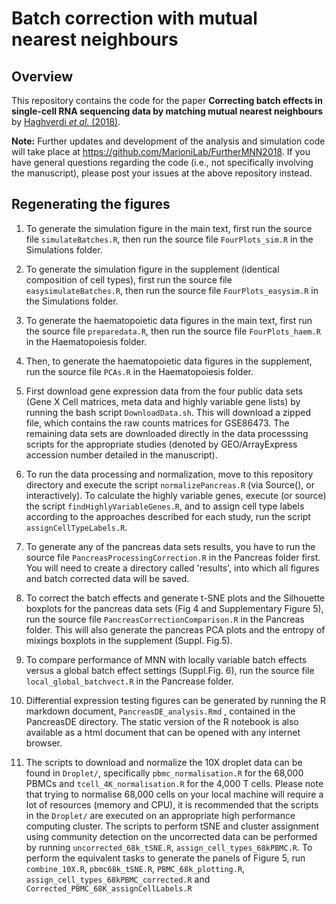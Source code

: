 # Batch correction with mutual nearest neighbours

## Overview

This repository contains the code for the paper **Correcting batch effects in single-cell RNA sequencing data by matching mutual nearest neighbours** by [Haghverdi _et al._ (2018)](https://doi.org/10.1038/nbt.4091).

**Note:** Further updates and development of the analysis and simulation code will take place at https://github.com/MarioniLab/FurtherMNN2018.
If you have general questions regarding the code (i.e., not specifically involving the manuscript), please post your issues at the above repository instead.

## Regenerating the figures

1. To generate the simulation figure in the main text, first run the source file `simulateBatches.R`, then run the source file `FourPlots_sim.R` in the Simulations folder.

2. To generate the simulation figure in the supplement (identical composition of cell types), first run the source file `easysimulateBatches.R`, then run the source file `FourPlots_easysim.R` in the Simulations folder.

3. To generate the haematopoietic data figures in the main text, first run the source file `preparedata.R`, then  run the source file `FourPlots_haem.R` in the Haematopoiesis folder.

4. Then, to generate the haematopoietic data figures in the supplement, run the source file `PCAs.R` in the Haematopoiesis folder.

5. First download gene expression data from the four public data sets (Gene X Cell matrices, meta data and highly variable gene lists) by running the bash script `DownloadData.sh`.  This will download a zipped file, which contains the raw counts matrices for GSE86473.  The remaining data sets are downloaded directly in the data processsing scripts for the appropriate studies (denoted by GEO/ArrayExpress accession number detailed in the manuscript).

6. To run the data processing and normalization, move to this repository directory and execute the script `normalizePancreas.R` (via Source(), or interactively).  To calculate the highly variable genes, execute (or source) the script `findHighlyVariableGenes.R`, and to assign cell type labels according to the approaches described for each study, run the script `assignCellTypeLabels.R`.

7. To generate any of the pancreas data sets results, you have to run the source file `PancreasProcessingCorrection.R` in the Pancreas folder first. You will need to create a directory called 'results', into which all figures and batch corrected data will be saved.

8. To correct the batch effects and generate t-SNE plots and the Silhouette boxplots for the pancreas data sets (Fig 4 and Supplementary Figure 5), run the source file `PancreasCorrectionComparison.R` in the Pancreas folder.  This will also generate the pancreas PCA plots and the entropy of mixings boxplots in the supplement (Suppl. Fig.5).

9. To compare performance of MNN with locally variable batch effects versus a global batch effect settings (Suppl.Fig. 6), run the source file `local_global_batchvect.R` in the Pancrease folder.

10. Differential expression testing figures can be generated by running the R markdown document, `PancreasDE_analysis.Rmd` , contained in the PancreasDE directory.  The static version of the R notebook is also available as a html document that can be opened with any internet browser.

11. The scripts to download and normalize the 10X droplet data can be found in `Droplet/`, specifically `pbmc_normalisation.R` for the 68,000 PBMCs and `tcell_4K_normalisation.R` for the 4,000 T cells.  Please note that trying to normalise 68,000 cells on your local machine will require a lot of resources (memory and CPU), it is recommended that the scripts in the `Droplet/` are executed on an appropriate high performance computing cluster.  The scripts to perform tSNE and cluster assignment using community detection on the uncorrected data can be performed by running `uncorrected_68k_tSNE.R`, `assign_cell_types_68kPBMC.R`.  To perform the equivalent tasks to generate the panels of Figure 5, run `combine_10X.R`, `pbmc68k_tSNE.R`, `PBMC_68k_plotting.R`, `assign_cell_types_68kPBMC_corrected.R` and `Corrected_PBMC_68K_assignCellLabels.R`
